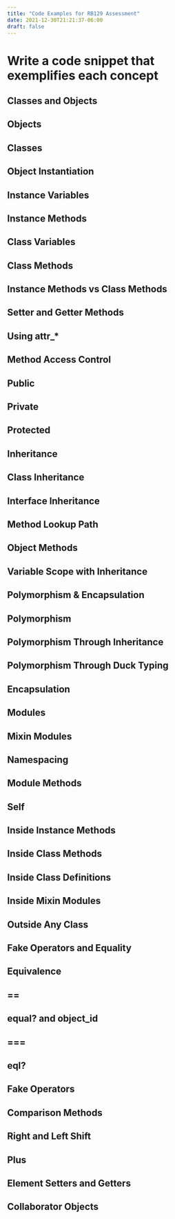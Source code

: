 ```yaml
---
title: "Code Examples for RB129 Assessment"
date: 2021-12-30T21:21:37-06:00
draft: false
---
```

# Write a code snippet that exemplifies each concept

## Classes and Objects

## Objects

## Classes

## Object Instantiation

## Instance Variables

## Instance Methods

## Class Variables

## Class Methods

## Instance Methods vs Class Methods

## Setter and Getter Methods

## Using attr_*

## Method Access Control

## Public

## Private

## Protected

## Inheritance

## Class Inheritance

## Interface Inheritance

## Method Lookup Path

## Object Methods

## Variable Scope with Inheritance

## Polymorphism & Encapsulation

## Polymorphism

## Polymorphism Through Inheritance

## Polymorphism Through Duck Typing

## Encapsulation

## Modules

## Mixin Modules

## Namespacing

## Module Methods

## Self

## Inside Instance Methods

## Inside Class Methods

## Inside Class Definitions

## Inside Mixin Modules

## Outside Any Class

## Fake Operators and Equality

## Equivalence

## ==

## equal? and object_id

## ===

## eql?

## Fake Operators

## Comparison Methods

## Right and Left Shift

## Plus

## Element Setters and Getters

## Collaborator Objects

